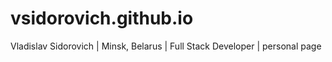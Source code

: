 # vsidorovich.github.io
Vladislav Sidorovich | Minsk, Belarus | Full Stack Developer | personal page
 
